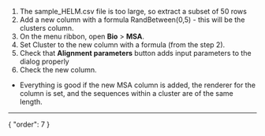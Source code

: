 1. The sample_HELM.csv file is too large, so extract a subset of 50 rows
2. Add a new column with a formula RandBetween(0,5) - this will be the clusters column.
3. On the menu ribbon, open **Bio** > **MSA**.
4. Set Cluster to the new column with a formula (from the step 2).
5. Check that **Alignment parameters** button adds input parameters to the dialog properly   
6. Check the new column.

* Everything is good if the new MSA column is added, the renderer for the column is set, and the sequences within a cluster are of the same length.
---
{
  "order": 7
}
